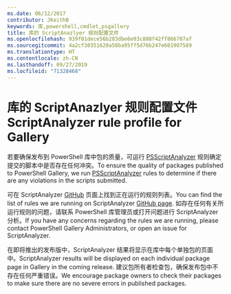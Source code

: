 ```yaml
---
ms.date: 06/12/2017
contributor: JKeithB
keywords: 库,powershell,cmdlet,psgallery
title: 库的 ScriptAnazlyer 规则配置文件
ms.openlocfilehash: 939f01dece56b283dbe6e03c888f42ff866707af
ms.sourcegitcommit: 4a2cf30351620a58ba95ff5d76b247e601907589
ms.translationtype: HT
ms.contentlocale: zh-CN
ms.lasthandoff: 09/27/2019
ms.locfileid: "71328468"
---
```

# <a name="scriptanalyzer-rule-profile-for-gallery"></a><span data-ttu-id="a1564-103">库的 ScriptAnazlyer 规则配置文件</span><span class="sxs-lookup"><span data-stu-id="a1564-103">ScriptAnalyzer rule profile for Gallery</span></span>

<span data-ttu-id="a1564-104">若要确保发布到 PowerShell 库中包的质量，可运行 [PSScriptAnalyzer](https://github.com/PowerShell/PSScriptAnalyzer) 规则确定提交的脚本中是否存在任何冲突。</span><span class="sxs-lookup"><span data-stu-id="a1564-104">To ensure the quality of packages published to PowerShell Gallery, we run [PSScriptAnalyzer](https://github.com/PowerShell/PSScriptAnalyzer) rules to determine if there are any violations in the scripts submitted.</span></span>

<span data-ttu-id="a1564-105">可在 ScriptAnalyzer [GitHub](https://github.com/PowerShell/PSScriptAnalyzer/blob/development/Engine/Settings/PSGallery.psd1) 页面上找到正在运行的规则列表。</span><span class="sxs-lookup"><span data-stu-id="a1564-105">You can find the list of rules we are running on ScriptAnalyzer [GitHub page](https://github.com/PowerShell/PSScriptAnalyzer/blob/development/Engine/Settings/PSGallery.psd1).</span></span>
<span data-ttu-id="a1564-106">如存在任何有关所运行规则的问题，请联系 PowerShell 库管理员或打开问题进行 ScriptAnalyzer 分析。</span><span class="sxs-lookup"><span data-stu-id="a1564-106">If you have any concerns regarding the rules we are running, please contact PowerShell Gallery Administrators, or open an issue for ScriptAnalyzer.</span></span>

<span data-ttu-id="a1564-107">在即将推出的发布版中，ScriptAnalyzer 结果将显示在库中每个单独包的页面中。</span><span class="sxs-lookup"><span data-stu-id="a1564-107">ScriptAnalyzer results will be displayed on each individual package page in Gallery in the coming release.</span></span> <span data-ttu-id="a1564-108">建议包所有者检查包，确保发布包中不存在任何严重错误。</span><span class="sxs-lookup"><span data-stu-id="a1564-108">We encourage package owners to check their packages to make sure there are no severe errors in published packages.</span></span>
